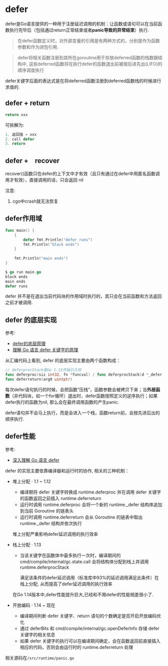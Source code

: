 # defer
defer是Go语言提供的一种用于注册延迟调用的机制：让函数或语句可以在当前函数执行完毕后（包括通过return正常结束或者**panic导致的异常结束**）执行.

> 在defer函数定义时，对外部变量的引用是有两种方式的，分别是作为函数参数和作为闭包引用.

> defer将相关函数注册到其所在goroutine用于存放deferred函数的栈数据结构中, 这些deferred函数将在执行defer的函数退出前被按后进先出(LIFO)的顺序调度执行

defer关键字后面的表达式是在将deferred函数注册到deferred函数栈的时候进行求值的.

## defer + return
```go
return xxx
```

可拆解为:
```go
1. 返回值 = xxx
2. call defer
3. return
```

## defer +　recover
recover()函数只在defer的上下文中才有效（且只有通过在defer中用匿名函数调用才有效），直接调用的话，只会返回 nil

注意:
1. cgo中crash就无法恢复

## defer作用域
```go
func main() {
    {
        defer fmt.Println("defer runs")
        fmt.Println("block ends")
    }
    
    fmt.Println("main ends")
}

$ go run main.go
block ends
main ends
defer runs
```

defer 并不是在退出当前代码块的作用域时执行的，其只会在当前函数和方法返回之前才被调用.


## defer 的底层实现
参考:
- [defer的底层原理](https://golang.org/ref/spec#Defer_statements)
- [理解 Go 语言 defer 关键字的原理](https://draveness.me/golang-defer)

从汇编代码上看到, defer 的底层实现主要由两个函数构成：
```go
// deferprocStack是Go 1.13开始引入的
func deferproc(siz int32, fn *funcval) / func deferprocStack(d *_defer)
func deferreturn(arg0 uintptr)
```

每次defer语句执行的时候，会把函数“压栈”，函数参数会被拷贝下来；当**外层函数**（非代码块，如一个for循环）退出时，defer函数按照定义的逆序执行；如果defer执行的函数为nil, 那么会在最终调用函数的产生panic.

defer语句并不会马上执行，而是会进入一个栈，函数return前，会按先进后出的顺序执行.

## defer性能
参考:
- [深入理解 Go 语言 defer](https://zhuanlan.zhihu.com/p/63354092)

defer 的实现主要依靠编译器和运行时的协作, 相关的三种机制：

- 堆上分配 · 1.1 ~ 1.12

    - 编译期将 defer 关键字转换成 runtime.deferproc 并在调用 defer 关键字的函数返回之前插入 runtime.deferreturn
    - 运行时调用 runtime.deferproc 会将一个新的 runtime._defer 结构体追加到当前 Goroutine 的链表头
    - 运行时调用 runtime.deferreturn 会从 Goroutine 的链表中取出 runtime._defer 结构并依次执行

    堆上分配严重影响defer延迟调用的执行效率
- 栈上分配 · 1.13
    - 当该关键字在函数体中最多执行一次时，编译期间的 cmd/compile/internal/gc.state.call 会将结构体分配到栈上并调用 runtime.deferprocStack

        满足该条件的defer延迟调用（标准库中93%的延迟调用满足此条件）在栈上分配, 从而提高了defer延迟调用的执行效率

    在Go 1.14版本中,defer性能提升巨大,已经和不用defer的性能相差很小了.
- 开放编码 · 1.14 ~ 现在
    - 编译期间判断 defer 关键字、return 语句的个数确定是否开启开放编码优化
    - 通过 deferBits 和 cmd/compile/internal/gc.openDeferInfo 存储 defer 关键字的相关信息
    - 如果 defer 关键字的执行可以在编译期间确定，会在函数返回前直接插入相应的代码，否则会由运行时的 runtime.deferreturn 处理

相关源码在`/src/runtime/panic.go`